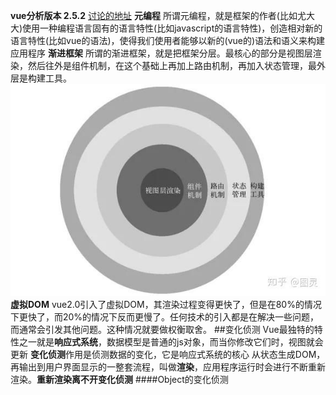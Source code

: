**vue分析版本  2.5.2**
[讨论的地址](https://github.com/berwin/Blog/issues/34)
**元编程**
所谓元编程，就是框架的作者(比如尤大大)使用一种编程语言固有的语言特性(比如javascript的语言特性)，创造相对新的语言特性(比如vue的语法)，使得我们使用者能够以新的(vue的)语法和语义来构建应用程序
**渐进框架**
所谓的渐进框架，就是把框架分层。最核心的部分是视图层渲染，然后往外是组件机制，在这个基础上再加上路由机制，再加入状态管理，最外层是构建工具。
![vue框架分层](./vue.jpg)
**虚拟DOM**
vue2.0引入了虚拟DOM，其渲染过程变得更快了，但是在80%的情况下更快了，而20%的情况下反而更慢了。任何技术的引入都是在解决一些问题，而通常会引发其他问题。这种情况就要做权衡取舍。
##变化侦测
Vue最独特的特性之一就是**响应式系统**，数据模型是普通的js对象，而当你修改它们时，视图就会更新
**变化侦测**作用是侦测数据的变化，它是响应式系统的核心
从状态生成DOM，再输出到用户界面显示的一整套流程，叫做**渲染**，应用程序运行时会进行不断重新渲染。**重新渲染离不开变化侦测**
####Object的变化侦测
